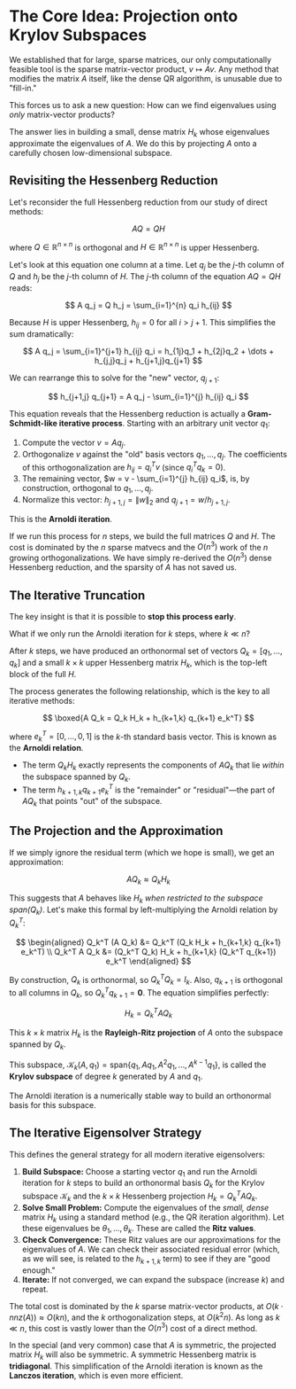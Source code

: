 # The Core Idea: Projection onto Krylov Subspaces

We established that for large, sparse matrices, our only computationally feasible tool is the sparse matrix-vector product, $v \mapsto Av$. Any method that modifies the matrix $A$ itself, like the dense QR algorithm, is unusable due to "fill-in."

This forces us to ask a new question: How can we find eigenvalues using *only* matrix-vector products?

The answer lies in building a small, dense matrix $H_k$ whose eigenvalues approximate the eigenvalues of $A$. We do this by projecting $A$ onto a carefully chosen low-dimensional subspace.

## Revisiting the Hessenberg Reduction

Let's reconsider the full Hessenberg reduction from our study of direct methods:

$$
A Q = Q H
$$

where $Q \in \mathbb{R}^{n \times n}$ is orthogonal and $H \in \mathbb{R}^{n \times n}$ is upper Hessenberg.

Let's look at this equation one column at a time. Let $q_j$ be the $j$-th column of $Q$ and $h_j$ be the $j$-th column of $H$. The $j$-th column of the equation $AQ = QH$ reads:

$$
A q_j = Q h_j = \sum_{i=1}^{n} q_i h_{ij}
$$

Because $H$ is upper Hessenberg, $h_{ij} = 0$ for all $i > j+1$. This simplifies the sum dramatically:

$$
A q_j = \sum_{i=1}^{j+1} h_{ij} q_i = h_{1j}q_1 + h_{2j}q_2 + \dots + h_{j,j}q_j + h_{j+1,j}q_{j+1}
$$

We can rearrange this to solve for the "new" vector, $q_{j+1}$:

$$
h_{j+1,j} q_{j+1} = A q_j - \sum_{i=1}^{j} h_{ij} q_i
$$

This equation reveals that the Hessenberg reduction is actually a **Gram-Schmidt-like iterative process**. Starting with an arbitrary unit vector $q_1$:

1.  Compute the vector $v = A q_j$.
2.  Orthogonalize $v$ against the "old" basis vectors $q_1, \dots, q_j$. The coefficients of this orthogonalization are $h_{ij} = q_i^T v$ (since $q_i^T q_k = 0$).
3.  The remaining vector, $w = v - \sum_{i=1}^{j} h_{ij} q_i$, is, by construction, orthogonal to $q_1, \dots, q_j$.
4.  Normalize this vector: $h_{j+1,j} = \|w\|_2$ and $q_{j+1} = w / h_{j+1,j}$.

This is the **Arnoldi iteration**. 

If we run this process for $n$ steps, we build the full matrices $Q$ and $H$. The cost is dominated by the $n$ sparse matvecs and the $O(n^3)$ work of the $n$ growing orthogonalizations. We have simply re-derived the $O(n^3)$ dense Hessenberg reduction, and the sparsity of $A$ has not saved us.

## The Iterative Truncation

The key insight is that it is possible to **stop this process early**.

What if we only run the Arnoldi iteration for $k$ steps, where $k \ll n$?

After $k$ steps, we have produced an orthonormal set of vectors $Q_k = [q_1, \dots, q_k]$ and a small $k \times k$ upper Hessenberg matrix $H_k$, which is the top-left block of the full $H$.

The process generates the following relationship, which is the key to all iterative methods:

$$
\boxed{A Q_k = Q_k H_k + h_{k+1,k} q_{k+1} e_k^T}
$$

where $e_k^T = [0, \dots, 0, 1]$ is the $k$-th standard basis vector. This is known as the **Arnoldi relation**.

* The term $Q_k H_k$ exactly represents the components of $A Q_k$ that lie *within* the subspace spanned by $Q_k.$
* The term $h_{k+1,k} q_{k+1} e_k^T$ is the "remainder" or "residual"—the part of $A Q_k$ that points "out" of the subspace.

## The Projection and the Approximation

If we simply ignore the residual term (which we hope is small), we get an approximation:

$$
A Q_k \approx Q_k H_k
$$

This suggests that $A$ behaves like $H_k$ *when restricted to the subspace $\text{span}(Q_k)$*. Let's make this formal by left-multiplying the Arnoldi relation by $Q_k^T$:

$$
\begin{aligned}
Q_k^T (A Q_k) &= Q_k^T (Q_k H_k + h_{k+1,k} q_{k+1} e_k^T) \\
Q_k^T A Q_k &= (Q_k^T Q_k) H_k + h_{k+1,k} (Q_k^T q_{k+1}) e_k^T
\end{aligned}
$$

By construction, $Q_k$ is orthonormal, so $Q_k^T Q_k = I_k$. Also, $q_{k+1}$ is orthogonal to all columns in $Q_k$, so $Q_k^T q_{k+1} = \mathbf{0}$. The equation simplifies perfectly:

$$
H_k = Q_k^T A Q_k
$$

This $k \times k$ matrix $H_k$ is the **Rayleigh-Ritz projection** of $A$ onto the subspace spanned by $Q_k$.

This subspace, $\mathcal{K}_k(A, q_1) = \text{span}\{q_1, Aq_1, A^2q_1, \dots, A^{k-1}q_1\}$, is called the **Krylov subspace** of degree $k$ generated by $A$ and $q_1$. 

The Arnoldi iteration is a numerically stable way to build an orthonormal basis for this subspace.

## The Iterative Eigensolver Strategy

This defines the general strategy for all modern iterative eigensolvers:

1.  **Build Subspace:** Choose a starting vector $q_1$ and run the Arnoldi iteration for $k$ steps to build an orthonormal basis $Q_k$ for the Krylov subspace $\mathcal{K}_k$ and the $k \times k$ Hessenberg projection $H_k = Q_k^T A Q_k$.
2.  **Solve Small Problem:** Compute the eigenvalues of the *small, dense* matrix $H_k$ using a standard method (e.g., the QR iteration algorithm). Let these eigenvalues be $\theta_1, \dots, \theta_k$. These are called the **Ritz values**.
3.  **Check Convergence:** These Ritz values are our approximations for the eigenvalues of $A$. We can check their associated residual error (which, as we will see, is related to the $h_{k+1,k}$ term) to see if they are "good enough."
4.  **Iterate:** If not converged, we can expand the subspace (increase $k$) and repeat.

The total cost is dominated by the $k$ sparse matrix-vector products, at $O(k \cdot nnz(A)) \approx O(kn)$, and the $k$ orthogonalization steps, at $O(k^2 n)$. As long as $k \ll n$, this cost is vastly lower than the $O(n^3)$ cost of a direct method.

In the special (and very common) case that $A$ is symmetric, the projected matrix $H_k$ will also be symmetric. A symmetric Hessenberg matrix is **tridiagonal**. This simplification of the Arnoldi iteration is known as the **Lanczos iteration**, which is even more efficient.